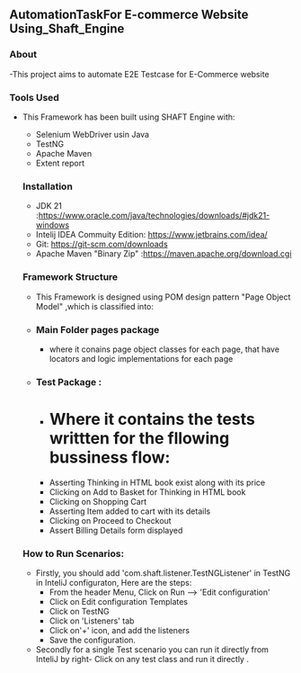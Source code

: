 ## AutomationTaskFor E-commerce Website Using_Shaft_Engine

### About
-This project aims to automate E2E Testcase for E-Commerce website

### Tools Used
- This Framework has been built using SHAFT Engine with:
  - Selenium WebDriver usin Java
  - TestNG
  - Apache Maven
  - Extent report

  ### Installation
  - JDK 21 :https://www.oracle.com/java/technologies/downloads/#jdk21-windows
  - Intelij IDEA Commuity Edition: https://www.jetbrains.com/idea/
  - Git: https://git-scm.com/downloads
  - Apache Maven "Binary Zip" :https://maven.apache.org/download.cgi

  ### Framework Structure
  - This Framework is designed using POM design pattern "Page Object Model" ,which is classified into:
  - ### Main Folder pages package
     - where it conains page object classes for each page, that have locators and logic implementations for each page
  - ###  Test Package :
     - # Where it contains the tests writtten for the fllowing bussiness flow:
     -  Asserting Thinking in HTML book exist along with its price
     - Clicking on Add to Basket for Thinking in HTML book
     - Clicking on Shopping Cart
     - Asserting Item added to cart with its details
     - Clicking on Proceed to Checkout
     - Assert Billing Details form displayed

   ### How to Run Scenarios:
   - Firstly, you should add 'com.shaft.listener.TestNGListener' in TestNG in InteliJ configuraton, Here are the steps:
      - From the header Menu, Click on Run --> 'Edit configuration'
      - Click on Edit configuration Templates
      - Click on TestNG
      - Click on 'Listeners' tab
      - Click on'+' icon, and add the listeners
      - Save the configuration.
   - Secondly for a single Test scenario you can run it directly from InteliJ by right- Click on any test class and run it directly   .
   
